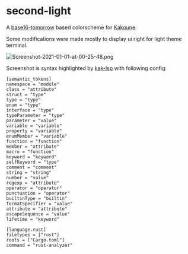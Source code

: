 # second-light

A [base16-tomorrow](https://github.com/leira/base16-kakoune/blob/master/colors/base16-tomorrow.kak) based colorscheme for [Kakoune](https://kakoune.org).

Some modifications were made mostly to display ui right for light theme terminal.

![Screenshot-2021-01-01-at-00-25-48.png](https://i.postimg.cc/sxZXbJxZ/Screenshot-2021-01-01-at-00-25-48.png)

Screenshot is syntax highlighted by [kak-lsp](https://github.com/kak-lsp/kak-lsp) with following config:

```
[semantic_tokens]
namespace = "module"
class = "attribute"
struct = "type"
type = "type"
enum = "type"
interface = "type"
typeParameter = "type"
parameter = "value"
variable = "variable"
property = "variable"
enumMember = "variable"
function = "function"
member = "attribute"
macro = "function"
keyword = "keyword"
selfKeyword = "type"
comment = "comment"
string = "string"
number = "value"
regexp = "attribute"
operator = "operator"
punctuation = "operator"
builtinType = "builtin"
formatSpecifier = "value"
attribute = "attribute"
escapeSequence = "value"
lifetime = "keyword"

[language.rust]
filetypes = ["rust"]
roots = ["Cargo.toml"]
command = "rust-analyzer"
```
